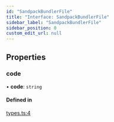```yaml
---
id: "SandpackBundlerFile"
title: "Interface: SandpackBundlerFile"
sidebar_label: "SandpackBundlerFile"
sidebar_position: 0
custom_edit_url: null
---
```


## Properties

### code

• **code**: `string`

#### Defined in

[types.ts:4](https://github.com/codesandbox/sandpack/blob/b675032/sandpack-client/src/types.ts#L4)
